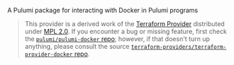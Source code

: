 A Pulumi package for interacting with Docker in Pulumi programs

> This provider is a derived work of the [Terraform Provider](https://github.com/terraform-providers/terraform-provider-docker)
> distributed under [MPL 2.0](https://www.mozilla.org/en-US/MPL/2.0/). If you encounter a bug or missing feature,
> first check the [`pulumi/pulumi-docker` repo](https://github.com/pulumi/pulumi-docker/issues); however, if that doesn't turn up anything,
> please consult the source [`terraform-providers/terraform-provider-docker` repo](https://github.com/terraform-providers/terraform-provider-docker/issues).
